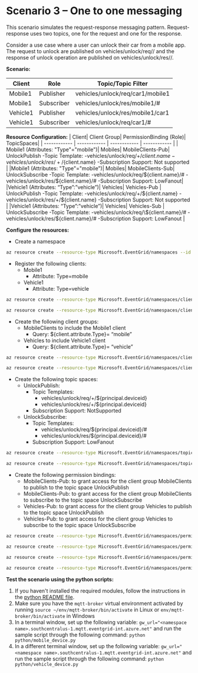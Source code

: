 # Scenario 3 – One to one messaging
This scenario simulates the request-response messaging pattern. Request-response uses two topics, one for the request and one for the response.

Consider a use case where a user can unlock their car from a mobile app. The request to unlock are published on vehicles/unlock/req/<carClientId>/<mobileClientId> and the response of unlock operation are published on vehicles/unlock/res/<mobileClientId>/<carClientId>.

**Scenario:**

| Client | Role | Topic/Topic Filter|
| ------------ | ------------ | ------------ |
| Mobile1 | Publisher | vehicles/unlock/req/car1/mobile1|
| Mobile1 | Subscriber | vehicles/unlock/res/mobile1/#|
| Vehicle1 | Publisher | vehicles/unlock/res/mobile1/car1|
| Vehicle1 | Subscriber | vehicles/unlock/req/car1/#|

**Resource Configuration:**
| Client| Client Group| PermissionBinding (Role)| TopicSpaces|
| ------------ | ------------ | ------------ | ------------ |
| Mobile1 (Attributes: "Type"="mobile")| Mobiles| MobileClients-Pub|  UnlockPublish -Topic Template: -vehicles/unlock/req/+/${client.name} -vehicles/unlock/res/+/${client.name} -Subscription Support: Not supported |
|Mobile1 (Attributes: "Type"="mobile")| Mobiles| MobileClients-Sub|  UnlockSubscribe -Topic Template: -vehicles/unlock/req/\${client.name}/# -vehicles/unlock/res/\${client.name}/# -Subscription Support: LowFanout|
|Vehicle1 (Attributes: “Type”:”vehicle”)| Vehicles| Vehicles-Pub |  UnlockPublish -Topic Template: -vehicles/unlock/req/+/\${client.name} -vehicles/unlock/res/+/${client.name} -Subscription Support: Not supported |
|Vehicle1 (Attributes: “Type”:”vehicle”)| Vehicles| Vehicles-Sub |  UnlockSubscribe -Topic Template: -vehicles/unlock/req/\${client.name}/# -vehicles/unlock/res/${client.name}/# -Subscription Support: LowFanout |


**Configure the resources:**
- Create a namespace
```bash
az resource create --resource-type Microsoft.EventGrid/namespaces --id /subscriptions/<Subscription ID>/resourceGroups/MQTT-Pri-Prev-rg1/providers/Microsoft.EventGrid/namespaces/Scenario3 --is-full-object --api-version 2022-10-15-preview --properties @C:\jsons\Scenario3\NS_Scenario3.json
```
- Register the following clients:
	- Mobile1
		- Attribute: Type=mobile
	- Vehicle1
		- Attribute: Type=vehicle
```bash
az resource create --resource-type Microsoft.EventGrid/namespaces/clients --id /subscriptions/<Subscription ID>/resourceGroups/MQTT-Pri-Prev-rg1/providers/Microsoft.EventGrid/namespaces/Scenario3/clients/Mobile1 --api-version 2022-10-15-preview --properties @C:\jsons\Scenario3\C_Mobile1.json

az resource create --resource-type Microsoft.EventGrid/namespaces/clients --id /subscriptions/<Subscription ID>/resourceGroups/MQTT-Pri-Prev-rg1/providers/Microsoft.EventGrid/namespaces/Scenario3/clients/Vehicle1 --api-version 2022-10-15-preview --properties @C:\jsons\Scenario3\C_Vehicle1.json
```
- Create the following client groups:
	- MobileClients to include the Mobile1 client
		- Query: ${client.attribute.Type}= “mobile”
	- Vehicles to include Vehicle1 client
		- Query: ${client.attribute.Type}= “vehicle”
```bash
az resource create --resource-type Microsoft.EventGrid/namespaces/clientGroups --id /subscriptions/<Subscription ID>/resourceGroups/MQTT-Pri-Prev-rg1/providers/Microsoft.EventGrid/namespaces/Scenario3/clientGroups/Mobiles --api-version 2022-10-15-preview --properties @C:\jsons\Scenario3\CG_Mobiles.json

az resource create --resource-type Microsoft.EventGrid/namespaces/clientGroups --id /subscriptions/<Subscription ID>/resourceGroups/MQTT-Pri-Prev-rg1/providers/Microsoft.EventGrid/namespaces/Scenario3/clientGroups/Vehicles --api-version 2022-10-15-preview --properties @C:\jsons\Scenario3\CG_Vehicles.json
```		
- Create the following topic spaces:
	- UnlockPublish:
		- Topic Templates:
			- vehicles/unlock/req/+/${principal.deviceid}
			- vehicles/unlock/res/+/${principal.deviceid}
		- Subscription Support: NotSupported
	- UnlockSubscribe:
		- Topic Templates:
			- vehicles/unlock/req/${principal.deviceid}/#
			- vehicles/unlock/res/${principal.deviceid}/#
		- Subscription Support: LowFanout
```bash
az resource create --resource-type Microsoft.EventGrid/namespaces/topicSpaces --id /subscriptions/<Subscription ID>/resourceGroups/MQTT-Pri-Prev-rg1/providers/Microsoft.EventGrid/namespaces/Scenario3/topicSpaces/UnlockPublish --api-version 2022-10-15-preview --properties @C:\jsons\Scenario3\TS_UnlockPublish.json

az resource create --resource-type Microsoft.EventGrid/namespaces/topicSpaces --id /subscriptions/<Subscription ID>/resourceGroups/MQTT-Pri-Prev-rg1/providers/Microsoft.EventGrid/namespaces/Scenario3/topicSpaces/UnlockSubscribe --api-version 2022-10-15-preview --properties @C:\jsons\Scenario3\TS_UnlockSubscribe.json
```
- Create the following permission bindings:
	- MobileClients-Pub: to grant access for the client group MobileClients to publish to the topic space UnlockPublish
	- MobileClients-Pub: to grant access for the client group MobileClients to subscribe to the topic space UnlockSubscribe
	- Vehicles-Pub: to grant access for the client group Vehicles to publish to the topic space UnlockPublish
	- Vehicles-Pub: to grant access for the client group Vehicles to subscribe to the topic space UnlockSubscribe


```bash
az resource create --resource-type Microsoft.EventGrid/namespaces/permissionBindings --id /subscriptions/<Subscription ID>/resourceGroups/MQTT-Pri-Prev-rg1/providers/Microsoft.EventGrid/namespaces/Scenario3/permissionBindings/MobileClients-Pub --api-version 2022-10-15-preview --properties @C:\jsons\Scenario3\PB_MobileClients-Pub.json

az resource create --resource-type Microsoft.EventGrid/namespaces/permissionBindings --id /subscriptions/<Subscription ID>/resourceGroups/MQTT-Pri-Prev-rg1/providers/Microsoft.EventGrid/namespaces/Scenario3/permissionBindings/MobileClients-Sub --api-version 2022-10-15-preview --properties @C:\jsons\Scenario3\PB_MobileClients-Sub.json

az resource create --resource-type Microsoft.EventGrid/namespaces/permissionBindings --id /subscriptions/<Subscription ID>/resourceGroups/MQTT-Pri-Prev-rg1/providers/Microsoft.EventGrid/namespaces/Scenario3/permissionBindings/Vehicles-Pub --api-version 2022-10-15-preview --properties @C:\jsons\Scenario3\PB_Vehicles-Pub.json

az resource create --resource-type Microsoft.EventGrid/namespaces/permissionBindings --id /subscriptions/<Subscription ID>/resourceGroups/MQTT-Pri-Prev-rg1/providers/Microsoft.EventGrid/namespaces/Scenario3/permissionBindings/Vehicles-Sub --api-version 2022-10-15-preview --properties @C:\jsons\Scenario3\PB_Vehicles-Sub.json
```

**Test the scenario using the python scripts:**
1. If you haven't installed the required modules, follow the instructions in the [python README file](../python/README.md).
2. Make sure you have the `mqtt-broker` virtual environment activated by running `source ~/env/mqtt-broker/bin/activate` in Linux or `env/mqtt-broker/bin/activate` in Windows
3. In a terminal window, set up the following variable: `gw_url="<namespace name>.southcentralus-1.mqtt.eventgrid-int.azure.net"` and run the sample script through the following command: `python python/mobile_device.py`
4. In a different terminal window, set up the following variable: `gw_url="<namespace name>.southcentralus-1.mqtt.eventgrid-int.azure.net"` and run the sample script through the following command: `python python/vehicle_device.py`
